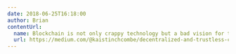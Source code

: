 ```yaml
---
date: 2018-06-25T16:18:00
author: Brian
contentUrl: 
  name: Blockchain is not only crappy technology but a bad vision for the future
  url: https://medium.com/@kaistinchcombe/decentralized-and-trustless-crypto-paradise-is-actually-a-medieval-hellhole-c1ca122efdec
---
```

